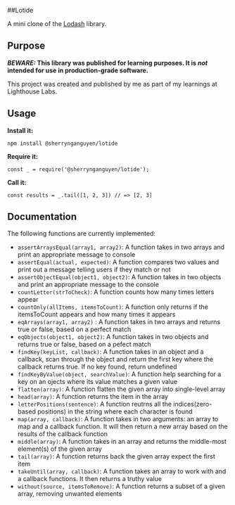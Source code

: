 
##Lotide

A mini clone of the [Lodash](https://lodash.com) library.

## Purpose

**_BEWARE:_ This library was published for learning purposes. It is _not_ intended for use in production-grade software.**

This project was created and published by me as part of my learnings at Lighthouse Labs. 

## Usage

**Install it:**

`npm install @sherrynganguyen/lotide`

**Require it:**

`const _ = require('@sherrynganguyen/lotide');`

**Call it:**

`const results = _.tail([1, 2, 3]) // => [2, 3]`

## Documentation

The following functions are currently implemented:

* `assertArraysEqual(array1, array2)`: A function takes in two arrays and print an appropriate message to console
* `assertEqual(actual, expected)`: A function compares two values and print out a message telling users if they match or not
* `assertObjectEqual(object1, object2)`: A function takes in two objects and print an appropriate message to the console
* `countLetter(strToCheck)`: A function counts how many times letters appear
* `countOnly(allItems, itemsToCount)`: A function only returns if the itemsToCount appears and how many times it appears
* `eqArrays(array1, array2)` : A function takes in two arrays and returns true or false, based on a perfect match
* `eqObjects(object1, object2)`: A function takes in two objects and returns true or false, based on a pefect match
* `findKey(keyList, callback)`: A function takes in an object and a callback, scan through the object and return the first key where the callback returns true. If no key found, return undefined
* `findKeyByValue(object, searchValue)`: A function help searching for a key on an ojects where its value matches a given value
* `flatten(array)`: A function flatten the given array into single-level array
* `head(array)`: A function returns the item in the array
* `letterPositions(sentence)`: A function reutrns all the indices(zero-based positions) in the string where each character is found
* `map(array, callback)`: A function takes in two arguments: an array to map and a callback function. It will then return a new array based on the results of the callback function
* `middle(array)`: A function takes in an array and returns the middle-most element(s) of the given array
* `tail(array)`: A function returns back the given array expect the first item
* `takeUntil(array, callback)`: A function takes an array to work with and a callback functions. It then returns a truthy value
* `without(source, itemsToRemove)`: A function returns a subset of a given array, removing unwanted elements
